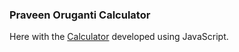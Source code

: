 ### Praveen Oruganti Calculator

Here with the [Calculator](https://praveenoruganti.github.io/praveenoruganti-js/0_Projects/praveenoruganti-calculator) developed using JavaScript.